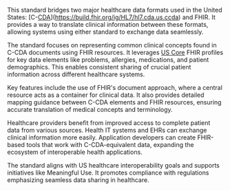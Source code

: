 This standard bridges two major healthcare data formats used in the United States: [C-[CDA](https://build.fhir.org/ig/HL7/hl7.cda.uv.core)](https://build.fhir.org/ig/HL7/hl7.cda.us.ccda) and FHIR. It provides a way to translate clinical information between these formats, allowing systems using either standard to exchange data seamlessly.

The standard focuses on representing common clinical concepts found in C-CDA documents using FHIR resources. It leverages [US Core](https://build.fhir.org/ig/HL7/hl7.fhir.us.core) FHIR profiles for key data elements like problems, allergies, medications, and patient demographics. This enables consistent sharing of crucial patient information across different healthcare systems.

Key features include the use of FHIR's document approach, where a central resource acts as a container for clinical data. It also provides detailed mapping guidance between C-CDA elements and FHIR resources, ensuring accurate translation of medical concepts and terminology.

Healthcare providers benefit from improved access to complete patient data from various sources. Health IT systems and EHRs can exchange clinical information more easily. Application developers can create FHIR-based tools that work with C-CDA-equivalent data, expanding the ecosystem of interoperable health applications.

The standard aligns with US healthcare interoperability goals and supports initiatives like Meaningful Use. It promotes compliance with regulations emphasizing seamless data sharing in healthcare.